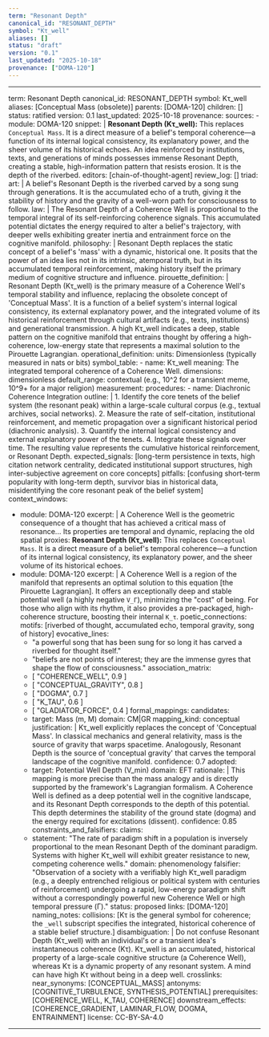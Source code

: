 ```yaml
---
term: "Resonant Depth"
canonical_id: "RESONANT_DEPTH"
symbol: "Kτ_well"
aliases: []
status: "draft"
version: "0.1"
last_updated: "2025-10-18"
provenance: ["DOMA-120"]
---
```


---
term: Resonant Depth
canonical_id: RESONANT_DEPTH
symbol: Kτ_well
aliases: [Conceptual Mass (obsolete)]
parents: [DOMA-120]
children: []
status: ratified
version: 0.1
last_updated: 2025-10-18
provenance:
  sources:
    - module: DOMA-120
      snippet: |
        **Resonant Depth (Kτ_well):** This replaces `Conceptual Mass`. It is a direct measure of a belief's temporal coherence—a function of its internal logical consistency, its explanatory power, and the sheer volume of its historical echoes. An idea reinforced by institutions, texts, and generations of minds possesses immense Resonant Depth, creating a stable, high-information pattern that resists erosion. It is the depth of the riverbed.
  editors: [chain-of-thought-agent]
  review_log: []
triad:
  art: |
    A belief's Resonant Depth is the riverbed carved by a song sung through generations. It is the accumulated echo of a truth, giving it the stability of history and the gravity of a well-worn path for consciousness to follow.
  law: |
    The Resonant Depth of a Coherence Well is proportional to the temporal integral of its self-reinforcing coherence signals. This accumulated potential dictates the energy required to alter a belief's trajectory, with deeper wells exhibiting greater inertia and entrainment force on the cognitive manifold.
  philosophy: |
    Resonant Depth replaces the static concept of a belief's 'mass' with a dynamic, historical one. It posits that the power of an idea lies not in its intrinsic, atemporal truth, but in its accumulated temporal reinforcement, making history itself the primary medium of cognitive structure and influence.
pirouette_definition: |
  Resonant Depth (Kτ_well) is the primary measure of a Coherence Well's temporal stability and influence, replacing the obsolete concept of 'Conceptual Mass'. It is a function of a belief system's internal logical consistency, its external explanatory power, and the integrated volume of its historical reinforcement through cultural artifacts (e.g., texts, institutions) and generational transmission. A high Kτ_well indicates a deep, stable pattern on the cognitive manifold that entrains thought by offering a high-coherence, low-energy state that represents a maximal solution to the Pirouette Lagrangian.
operational_definition:
  units: Dimensionless (typically measured in nats or bits)
  symbol_table:
    - name: Kτ_well
      meaning: The integrated temporal coherence of a Coherence Well.
      dimensions: dimensionless
      default_range: contextual (e.g., 10^2 for a transient meme, 10^9+ for a major religion)
  measurement:
    procedures:
      - name: Diachronic Coherence Integration
        outline: |
          1. Identify the core tenets of the belief system (the resonant peak) within a large-scale cultural corpus (e.g., textual archives, social networks).
          2. Measure the rate of self-citation, institutional reinforcement, and memetic propagation over a significant historical period (diachronic analysis).
          3. Quantify the internal logical consistency and external explanatory power of the tenets.
          4. Integrate these signals over time. The resulting value represents the cumulative historical reinforcement, or Resonant Depth.
        expected_signals: [long-term persistence in texts, high citation network centrality, dedicated institutional support structures, high inter-subjective agreement on core concepts]
        pitfalls: [confusing short-term popularity with long-term depth, survivor bias in historical data, misidentifying the core resonant peak of the belief system]
context_windows:
  - module: DOMA-120
    excerpt: |
      A Coherence Well is the geometric consequence of a thought that has achieved a critical mass of resonance... Its properties are temporal and dynamic, replacing the old spatial proxies: **Resonant Depth (Kτ_well):** This replaces `Conceptual Mass`. It is a direct measure of a belief's temporal coherence—a function of its internal logical consistency, its explanatory power, and the sheer volume of its historical echoes.
  - module: DOMA-120
    excerpt: |
      A Coherence Well is a region of the manifold that represents an optimal solution to this equation [the Pirouette Lagrangian]. It offers an exceptionally deep and stable potential well (a highly negative `V_Γ`), minimizing the "cost" of being. For those who align with its rhythm, it also provides a pre-packaged, high-coherence structure, boosting their internal `K_τ`.
poetic_connections:
  motifs: [riverbed of thought, accumulated echo, temporal gravity, song of history]
  evocative_lines:
    - "a powerful song that has been sung for so long it has carved a riverbed for thought itself."
    - "beliefs are not points of interest; they are the immense gyres that shape the flow of consciousness."
  association_matrix:
    - [ "COHERENCE_WELL", 0.9 ]
    - [ "CONCEPTUAL_GRAVITY", 0.8 ]
    - [ "DOGMA", 0.7 ]
    - [ "K_TAU", 0.6 ]
    - [ "GLADIATOR_FORCE", 0.4 ]
formal_mappings:
  candidates:
    - target: Mass (m, M)
      domain: CM|GR
      mapping_kind: conceptual
      justification: |
        Kτ_well explicitly replaces the concept of 'Conceptual Mass'. In classical mechanics and general relativity, mass is the source of gravity that warps spacetime. Analogously, Resonant Depth is the source of 'conceptual gravity' that carves the temporal landscape of the cognitive manifold.
      confidence: 0.7
  adopted:
    - target: Potential Well Depth (V_min)
      domain: EFT
      rationale: |
        This mapping is more precise than the mass analogy and is directly supported by the framework's Lagrangian formalism. A Coherence Well is defined as a deep potential well in the cognitive landscape, and its Resonant Depth corresponds to the depth of this potential. This depth determines the stability of the ground state (dogma) and the energy required for excitations (dissent).
      confidence: 0.85
constraints_and_falsifiers:
  claims:
    - statement: "The rate of paradigm shift in a population is inversely proportional to the mean Resonant Depth of the dominant paradigm. Systems with higher Kτ_well will exhibit greater resistance to new, competing coherence wells."
      domain: phenomenology
      falsifier: "Observation of a society with a verifiably high Kτ_well paradigm (e.g., a deeply entrenched religious or political system with centuries of reinforcement) undergoing a rapid, low-energy paradigm shift without a correspondingly powerful new Coherence Well or high temporal pressure (Γ)."
      status: proposed
      links: [DOMA-120]
naming_notes:
  collisions: [Kτ is the general symbol for coherence; the `_well` subscript specifies the integrated, historical coherence of a stable belief structure.]
  disambiguation: |
    Do not confuse Resonant Depth (Kτ_well) with an individual's or a transient idea's instantaneous coherence (Kτ). Kτ_well is an accumulated, historical property of a large-scale cognitive structure (a Coherence Well), whereas Kτ is a dynamic property of any resonant system. A mind can have high Kτ without being in a deep well.
crosslinks:
  near_synonyms: [CONCEPTUAL_MASS]
  antonyms: [COGNITIVE_TURBULENCE, SYNTHESIS_POTENTIAL]
  prerequisites: [COHERENCE_WELL, K_TAU, COHERENCE]
  downstream_effects: [COHERENCE_GRADIENT, LAMINAR_FLOW, DOGMA, ENTRAINMENT]
license: CC-BY-SA-4.0
---